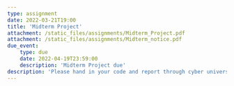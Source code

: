 ```yaml
---
type: assignment
date: 2022-03-21T19:00
title: 'Midterm Project'
attachment: /static_files/assignments/Midterm_Project.pdf
attachment: /static_files/assignments/Midterm_notice.pdf
due_event: 
    type: due
    date: 2022-04-19T23:59:00
    description: 'Midterm Project due'
description: 'Please hand in your code and report through cyber university.'
---
```


